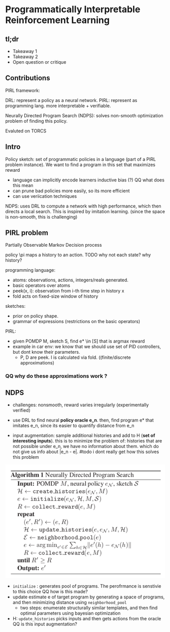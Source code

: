 # Programmatically Interpretable Reinforcement Learning

<!-- Abhinav Verma, Hoang M. Le, Yisong Yue, Swarat Chaudhuri. [Imitation-Projected Programmatic Reinforcement Learning.](https://arxiv.org/abs/1907.05431) NeurIPS 2019.  -->

## tl;dr
 - Takeaway 1
 - Takeaway 2
 - Open question or critique

## Contributions
PIRL framework:

DRL: represent a policy as a neural network. PIRL: represent as programming lang. more interpretable + verifiable. 

Neurally Directed Program Search (NDPS): solves non-smooth optimization problem of finding this policy.

Evaluted on TORCS

## Intro

Policy sketch: set of programmatic policies in a language (part of a PIRL problem instance). We want to find a program in this set that maximizes reward
 - language can implicitly encode learners inductive bias (?) QQ what does this mean
 - can prune bad policies more easily, so its more efficient
 - can use veriication techniques

NDPS: uses DRL to compute a network with high performance, which then directs a local search. This is inspired by imitation learning. (since the space is non-smooth, this is challenging)

## PIRL problem
Partially Observable Markov Decision process

policy \pi maps a history to an action. TODO why not each state? why history?

programming language:
- atoms: observations, actions, integers/reals generated. 
- basic operators over atoms
- peek(x, i): observation from i-th time step in history x
- fold acts on fixed-size window of history 

sketches: 
- prior on policy shape. 
- grammar of expressions (restrictions on the basic operators)

PIRL:
- given POMDP M, sketch S, find e* \in [S] that is argmax reward
- example in car env: we know that we should use set of PID controllers, but dont know their parameters.
    - P, D are peek. I is calculated via fold. ((finite/discrete approximations) 
    
### QQ why do these approximations work ?

## NDPS
- challenges: nonsmooth, reward varies irregularly (experimentally verified)
- use DRL to find neural **policy oracle e_n**. then, find program e* that imitates e_n, since its easier to quantify distance from e_n

- input augmentation: sample additional histories and add to H (**set of interesting inputs**). this is to minimize the problem of: histories that are not possible under e_n, we have no information about them. which do not give us info about |e_n - e|. #todo i dont really get how this solves this problem

![](../img/verma18alg1.png)
- `initialize` : generates pool of programs. The perofrmance is senstivie to this choice QQ how is this made?
- update estimate e of target program by generating a space of programs, and then minimizing distance using `neighborhood_pool`
    - two steps: enumerate structurally similar templates, and then find optimal parameters using bayesian optimization
- H: `update_histories` picks inputs and then gets actions from the oracle QQ is this input augmentation?